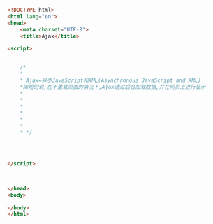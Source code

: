 
<BlogInfo id="552" title="25.Ajax" author="白日梦想猿" pv=0 read_times=0 pre_cost_time=0分15秒 category="jQuery学习" tag_list="['jQuery学习']" create_time="2021.10.15 16:29:17" update_time="2021.10.15 16:31:46" />

```html
<!DOCTYPE html>
<html lang="en">
<head>
    <meta charset="UTF-8">
    <title>Ajax</title>

<script>


    /*
    *
    * Ajax=异步JavaScript和XML(Asynchronous JavaScript and XML)
    *简短的说,在不重载页面的情况下,Ajax通过后台加载数据,并在网页上进行显示
    *
    *
    *
    *
    *
    *
    * */




</script>



</head>
<body>

</body>
</html>
```
